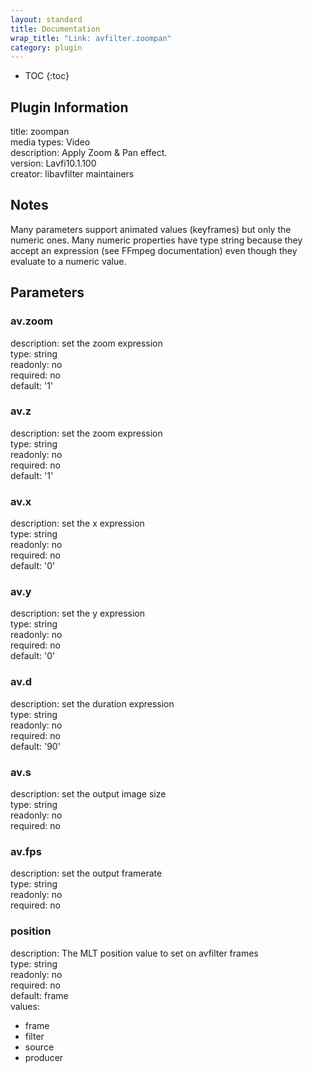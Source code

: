 ```yaml
---
layout: standard
title: Documentation
wrap_title: "Link: avfilter.zoompan"
category: plugin
---
```

* TOC
{:toc}

## Plugin Information

title: zoompan  
media types:
Video  
description: Apply Zoom &amp; Pan effect.  
version: Lavfi10.1.100  
creator: libavfilter maintainers  

## Notes

Many parameters support animated values (keyframes) but only the numeric ones. Many numeric properties have type string because they accept an expression (see FFmpeg documentation) even though they evaluate to a numeric value.

## Parameters

### av.zoom

  
description:
set the zoom expression  
type: string  
readonly: no  
required: no  
default: '1'  

### av.z

  
description:
set the zoom expression  
type: string  
readonly: no  
required: no  
default: '1'  

### av.x

  
description:
set the x expression  
type: string  
readonly: no  
required: no  
default: '0'  

### av.y

  
description:
set the y expression  
type: string  
readonly: no  
required: no  
default: '0'  

### av.d

  
description:
set the duration expression  
type: string  
readonly: no  
required: no  
default: '90'  

### av.s

  
description:
set the output image size  
type: string  
readonly: no  
required: no  

### av.fps

  
description:
set the output framerate  
type: string  
readonly: no  
required: no  

### position

  
description:
The MLT position value to set on avfilter frames  
type: string  
readonly: no  
required: no  
default: frame  
values:  

* frame
* filter
* source
* producer

